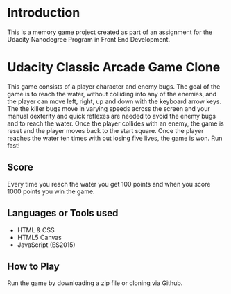 # Introduction

This is a memory game project created as part of an assignment for the Udacity Nanodegree Program in Front End Development. 

# Udacity Classic Arcade Game Clone


 This game consists of a player character and enemy bugs. The goal of the game is to reach the water, without colliding into any of the enemies, and the player can move left, right, up and down with the keyboard arrow keys. The the killer bugs move in varying speeds across the screen and your manual dexterity and quick reflexes are needed to avoid the enemy bugs and to reach the water. Once the player collides with an enemy, the game is reset and the player moves back to the start square. Once the player reaches the water ten times with out losing five lives, the game is won. Run fast!

 ## Score

Every time you reach the water you get 100 points and when you score 1000 points you win the game.

 ## Languages or Tools used

* HTML & CSS
* HTML5 Canvas
* JavaScript (ES2015)

## How to Play
Run the game by downloading a zip file or cloning via Github.

 

 



